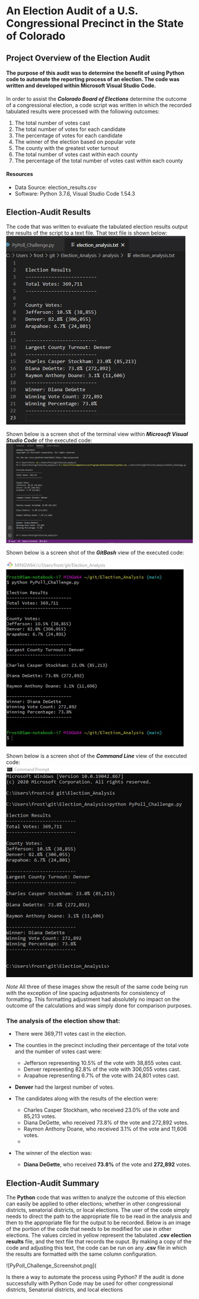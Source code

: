 # An Election Audit of a U.S. Congressional Precinct in the State of Colorado

## Project Overview of the Election Audit
#### The purpose of this audit was to determine the benefit of using Python code to automate the reporting process of an election.  The code was written and developed within Microsoft Visual Studio Code.  
In order to assist the ***Colorado Board of Elections*** determine the outcome of a congressional election, a code script was written in which the recorded tabulated results were processed with the following outcomes:
  1.  The total number of votes cast
  2.  The total number of votes for each candidate
  3.  The percentage of votes for each candidate
  4.  The winner of the election based on popular vote
  5.  The county with the greatest voter turnout
  6.  The total number of votes cast within each county
  7.  The percentage of the total number of votes cast within each county
#### Resources
- Data Source: election_results.csv
- Software: Python 3.7.6, Visual Studio Code 1.54.3

## Election-Audit Results
The code that was written to evaluate the tabulated election results output the results of the script to a text file.  That text file is shown below:
![VS_Code_election_results_Text_File.png](https://github.com/frostbrosracing/Election_Analysis/blob/main/Resources/VS_Code_election_results_Text_File.png)

Shown below is a screen shot of the terminal view within ***Microsoft Visual Studio Code*** of the executed code:
![VS_Code_Terminal_election_results.png](https://github.com/frostbrosracing/Election_Analysis/blob/main/Resources/VS_Code_Terminal_election_results.png)

Shown below is a screen shot of the ***GitBash*** view of the executed code:

![GitBash_election_results.png](https://github.com/frostbrosracing/Election_Analysis/blob/main/Resources/GitBash_election_results.png)

Shown below is a screen shot of the ***Command Line*** view of the executed code:
![Command_prompt_election_results.png](https://github.com/frostbrosracing/Election_Analysis/blob/main/Resources/Command_prompt_election_results.png)

*Note* All three of these images show the result of the same code being run with the exception of line spacing adjustments for consistency of formatting.  This formatting adjustment had absolutely no impact on the outcome of the calculations and was simply done for comparison purposes.

### The analysis of the election show that: 
- There were 369,711 votes cast in the election.
- The counties in the precinct including their percentage of the total vote and the number of votes cast were:
   - Jefferson representing 10.5% of the vote with 38,855 votes cast.
   - Denver representing 82.8% of the vote with 306,055 votes cast.
   - Arapahoe representing 6.7% of the vote with 24,801 votes cast.

- **Denver** had the largest number of votes.
   
- The candidates along with the results of the election were:
   - Charles Casper Stockham, who received 23.0% of the vote and 85,213 votes.
   - Diana DeGette, who received 73.8% of the vote and 272,892 votes.
   - Raymon Anthony Doane, who received 3.1% of the vote and 11,606 votes.
   - 
- The winner of the election was:
   - **Diana DeGette**, who received **73.8%** of the vote and **272,892** votes.

## Election-Audit Summary
The **Python** code that was written to analyze the outcome of this election can easily be applied to other elections; whether in other congressional districts, senatorial districts, or local elections.  The user of the code simply needs to direct the path to the appropriate file to be read in the analysis and then to the appropriate file for the output to be recorded.  Below is an image of the portion of the code that needs to be modified for use in other elections.  The values circled in yellow represent the tabulated **.csv election results** file, and the text file that records the ouput.  By making a copy of the code and adjusting this text, the code can be run on any **.csv** file in which the results are formatted with the same column configuration.  

![PyPoll_Challenge_Screenshot.png](


Is there a way to automate the process using Python?
If the audit is done successfully with Python
    Code may be used for other congressional districts, Senatorial districts, and local elections
    
